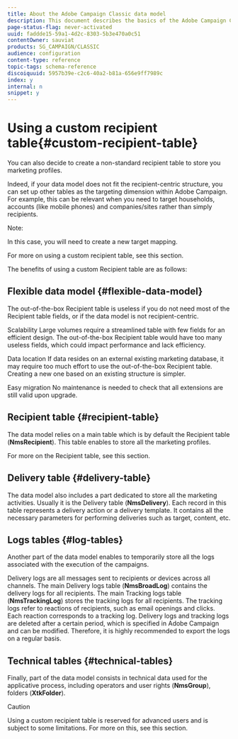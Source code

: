 ```yaml
---
title: About the Adobe Campaign Classic data model
description: This document describes the basics of the Adobe Campaign Classic data model.
page-status-flag: never-activated
uuid: faddde15-59a1-4d2c-8303-5b3e470a0c51
contentOwner: sauviat
products: SG_CAMPAIGN/CLASSIC
audience: configuration
content-type: reference
topic-tags: schema-reference
discoiquuid: 5957b39e-c2c6-40a2-b81a-656e9ff7989c
index: y
internal: n
snippet: y
---
```


# Using a custom recipient table{#custom-recipient-table}

You can also decide to create a non-standard recipient table to store you marketing profiles.

Indeed, if your data model does not fit the recipient-centric structure, you can set up other tables as the targeting dimension within Adobe Campaign. For example, this can be relevant when you need to target households, accounts (like mobile phones) and companies/sites rather than simply recipients.

Note:

In this case, you will need to create a new target mapping.

For more on using a custom recipient table, see this section.

The benefits of using a custom Recipient table are as follows:


## Flexible data model {#flexible-data-model}


The out-of-the-box Recipient table is useless if you do not need most of the Recipient table fields, or if the data model is not recipient-centric.

Scalability
Large volumes require a streamlined table with few fields for an efficient design. The out-of-the-box Recipient table would have too many useless fields, which could impact performance and lack efficiency.

Data location
If data resides on an external existing marketing database, it may require too much effort to use the out-of-the-box Recipient table. Creating a new one based on an existing structure is simpler.

Easy migration
No maintenance is needed to check that all extensions are still valid upon upgrade.


## Recipient table {#recipient-table}

The data model relies on a main table which is by default the Recipient table (**NmsRecipient**). This table enables to store all the marketing profiles.

For more on the Recipient table, see this section.

## Delivery table {#delivery-table}

The data model also includes a part dedicated to store all the marketing activities. Usually it is the Delivery table (**NmsDelivery**). Each record in this table represents a delivery action or a delivery template. It contains all the necessary parameters for performing deliveries such as target, content, etc.

## Logs tables {#log-tables}

Another part of the data model enables to temporarily store all the logs associated with the execution of the campaigns.

Delivery logs are all messages sent to recipients or devices across all channels. The main Delivery logs table (**NmsBroadLog**) contains the delivery logs for all recipients.
The main Tracking logs table (**NmsTrackingLog**) stores the tracking logs for all recipients. The tracking logs refer to reactions of recipients, such as email openings and clicks. Each reaction corresponds to a tracking log.
Delivery logs and tracking logs are deleted after a certain period, which is specified in Adobe Campaign and can be modified. Therefore, it is highly recommended to export the logs on a regular basis.

## Technical tables {#technical-tables}

Finally, part of the data model consists in technical data used for the applicative process, including operators and user rights (**NmsGroup**), folders (**XtkFolder**).

>[!CAUTION]
>
>Using a custom recipient table is reserved for advanced users and is subject to some limitations. For more on this, see this section.